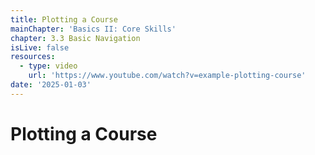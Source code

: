 ```yaml
---
title: Plotting a Course
mainChapter: 'Basics II: Core Skills'
chapter: 3.3 Basic Navigation
isLive: false
resources:
  - type: video
    url: 'https://www.youtube.com/watch?v=example-plotting-course'
date: '2025-01-03'
---
```


# Plotting a Course

